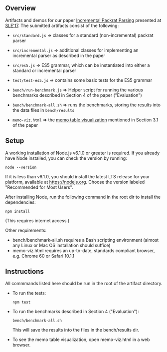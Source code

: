 Overview
--------

Artifacts and demos for our paper [Incremental Packrat Parsing][paper]
presented at [SLE'17][sle]. The submitted artifacts consist of the following:

- `src/standard.js` => classes for a standard (non-incremental) packrat parser
- `src/incremental.js` => additional classes for implementing an incremental
  parser as described in the paper

- `src/es5.js` => ES5 grammar, which can be instantiated into either a
  standard or incremental parser

- `test/test-es5.js` => contains some basic tests for the ES5 grammar

- `bench/run-benchmark.js` => Helper script for running the various benchmarks
  described in Section 4 of the paper ("Evaluation")

- `bench/benchmark-all.sh` => runs the benchmarks, storing the results into
  the data files in `bench/results`

- `memo-viz.html` => the [memo table visualization][online-viz] mentioned in
  Section 3.1 of the paper

[paper]: https://ohmlang.github.io/pubs/sle2017/incremental-packrat-parsing.pdf
[sle]: https://conf.researchr.org/track/sle-2017/sle-2017-papers
[online-viz]: https://ohmlang.github.io/sle17/memo-viz.html

Setup
-----

A working installation of Node.js v6.1.0 or greater is required. If you
already have Node installed, you can check the version by running:

    node --version

If it is less than v6.1.0, you should install the latest LTS release for
your platform, available at https://nodejs.org. Choose the version labeled
"Recommended for Most Users".

After installing Node, run the following command in the root dir to install
the dependencies:

    npm install

(This requires internet access.)

Other requirements:

- bench/benchmark-all.sh requires a Bash scripting environment (almost any
  Linux or Mac OS installation should suffice)
- memo-viz.html requires an up-to-date, standards compliant browser, e.g.
  Chrome 60 or Safari 10.1.1


Instructions
------------

All commmands listed here should be run in the root of the artifact directory.

- To run the tests:

      npm test

- To run the benchmarks described in Section 4 ("Evaluation"):

      bench/benchmark-all.sh

  This will save the results into the files in the bench/results dir.

- To see the memo table visualization, open memo-viz.html in a web browser.
